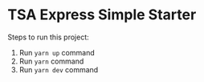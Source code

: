 # TSA Express Simple Starter

Steps to run this project:

1. Run `yarn up` command
1. Run `yarn` command
1. Run `yarn dev` command
